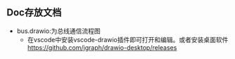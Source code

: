 ## Doc存放文档
- bus.drawio:为总线通信流程图
  - 在vscode中安装vscode-drawio插件即可打开和编辑。或者安装桌面软件 https://github.com/jgraph/drawio-desktop/releases